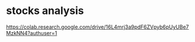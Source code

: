 # stocks analysis
<https://colab.research.google.com/drive/16L4mrj3a9pdF6ZVpyb6pUyUBe7MzkNN4?authuser=1>
